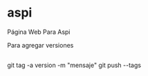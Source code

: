 # aspi
Página Web Para Aspi

Para agregar versiones

##
  git tag -a version -m "mensaje"
  git push --tags
##
